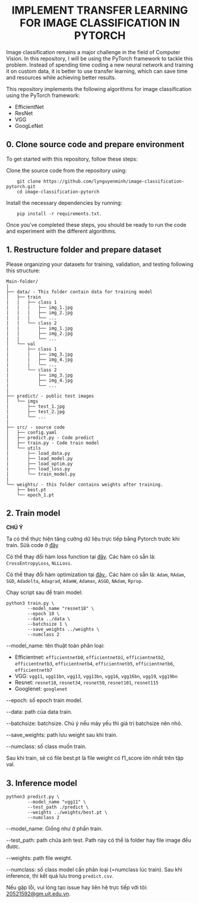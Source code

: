# <center>IMPLEMENT  TRANSFER LEARNING FOR IMAGE CLASSIFICATION IN PYTORCH</center>

Image classification remains a major challenge in the field of Computer Vision. In this repository, I will be using the PyTorch framework to tackle this problem. Instead of spending time coding a new neural network and training it on custom data, it is better to use transfer learning, which can save time and resources while achieving better results. 

This repository implements the following algorithms for image classification using the PyTorch framework: 
* EfficientNet 
* ResNet 
* VGG 
* GoogLeNet

## 0. Clone source code and prepare environment
To get started with this repository, follow these steps:

Clone the source code from the repository using:

        git clone https://github.com/lynguyenminh/image-classification-pytorch.git 
        cd image-classification-pytorch

Install the necessary dependencies by running:

        pip install -r requirements.txt. 

Once you've completed these steps, you should be ready to run the code and experiment with the different algorithms.

## 1. Restructure folder and prepare dataset
Please organizing your datasets for training, validation, and testing following this structure: 

```
Main-folder/
│
├── data/ - This folder contain data for training model
│   ├── train
|   |   ├── class 1
|   |   |   ├── img_1.jpg
|   |   |   ├── img_2.jpg
|   |   |   └── ...
|   |   └── class 2
|   |       ├── img_1.jpg
|   |       ├── img_2.jpg
|   |       └── ...
│   └── val
|       ├── class 1
|       |   ├── img_3.jpg
|       |   ├── img_4.jpg
|       |   └── ...
|       └── class 2
|           ├── img_3.jpg
|           ├── img_4.jpg
|           └── ...
|
├── predict/ - public test images
│   └── imgs
|       ├── test_1.jpg
|       ├── test_2.jpg
|       └── ...
|
├── src/ - source code
│   ├── config.yaml
│   ├── predict.py - Code predict
│   ├── train.py - Code train model
│   └── utils
|       ├── load_data.py
|       ├── load_model.py
|       ├── load_optim.py
|       ├── load_loss.py
|       └── train_model.py
|
└── weights/ - this folder contains weights after training.
    ├── best.pt
    └── epoch_1.pt
```

## 2. Train model
**CHÚ Ý**

Ta có thể thực hiện tăng cường dữ liệu trực tiếp bằng Pytorch trước khi train. Sửả code ở [đây](https://github.com/lynguyenminh/image-classification-pytorch/blob/master/src/utils/load_data.py#L18)

Có thể thay đổi hàm loss function tại [đây](https://github.com/lynguyenminh/image-classification-pytorch/blob/master/src/train.py#L48). Các hàm có sẵn là: `CrossEntropyLoss`, `NLLLoss`.

Có thể thay đổi hàm optimization tại [đây.](https://github.com/lynguyenminh/image-classification-pytorch/blob/master/src/train.py#L51). Các hàm có sẵn là: `Adam`, `RAdam`, `SGD`, `Adadelta`, `Adagrad`, `AdamW`, `Adamax`, `ASGD`, `NAdam`, `Rprop`.


Chạy script sau để train model: 

```
python3 train.py \
        --model_name "resnet18" \
        --epoch 10 \
        --data ../data \
        --batchsize 1 \
        --save_weights ../weights \
        --numclass 2
```

--model_name: tên thuật toán phân loại: 

* Efficientnet: `efficientnetb0`, `efficientnetb1`, `efficientnetb2`, `efficientnetb3`, `efficientnetb4`, `efficientnetb5`, `efficientnetb6`, `efficientnetb7`
* VGG: `vgg11`, `vgg11bn`, `vgg13`, `vgg13bn`, `vgg16`, `vgg16bn`, `vgg19`, `vgg19bn`
* Resnet: `resnet18`, `resnet34`, `resnet50`, `resnet101`, `resnet115`
* Googlenet: `googlenet` 

--epoch: số epoch train model.

--data: path của data train.

--batchsize: batchsize. Chú ý nếu máy yếu thì giá trị batchsize nên nhỏ.

--save_weights: path lưu weight sau khi train.

--numclass: số class muốn train.

Sau khi train, sẽ có file best.pt là file weight có f1_score lớn nhất trên tập val.
## 3. Inference model
```
python3 predict.py \
        --model_name "vgg11" \
        --test_path ./predict \
        --weights ../weights/best.pt \
        --numclass 2
```
--model_name: Giống như ở phần train.

--test_path: path chứa ảnh test. Path này có thể là folder hay file image đều đươc.

--weights: path file weight.

--numclass: số class model cần phân loại (=numclass lúc train).
Sau khi inference, thì kết quả lưu trong `predict.csv`.

Nếu gặp lỗi, vui lòng tạo issue hay liên hệ trực tiếp với tôi: 20521592@gm.uit.edu.vn.
